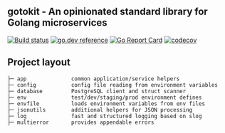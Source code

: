 ## gotokit - An opinionated standard library for Golang microservices

[![Build status](https://github.com/cornelk/gotokit/actions/workflows/go.yaml/badge.svg?branch=main)](https://github.com/cornelk/gotokit/actions)
[![go.dev reference](https://img.shields.io/badge/go.dev-reference-007d9c?logo=go&logoColor=white&style=flat-square)](https://pkg.go.dev/github.com/cornelk/gotokit)
[![Go Report Card](https://goreportcard.com/badge/github.com/cornelk/gotokit)](https://goreportcard.com/report/github.com/cornelk/gotokit)
[![codecov](https://codecov.io/gh/cornelk/gotokit/branch/main/graph/badge.svg?token=NS5UY28V3A)](https://codecov.io/gh/cornelk/gotokit)

## Project layout

    ├─ app              common application/service helpers
    ├─ config           config file reading from environment variables
    ├─ database         PostgreSQL client and struct scanner
    ├─ env              test/dev/staging/prod environment defines
    ├─ envfile          loads environment variables from env files
    ├─ jsonutils        additional helpers for JSON processing 
    ├─ log              fast and structured logging based on slog
    ├─ multierror       provides appendable errors
